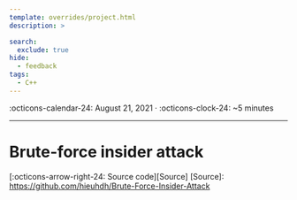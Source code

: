 ```yaml
---
template: overrides/project.html
description: >

search:
  exclude: true
hide:
  - feedback
tags:
  - C++
---
```


<span>
:octicons-calendar-24: August 21, 2021 ·
:octicons-clock-24: ~5 minutes

</span>

---

# __Brute-force insider attack__

[:octicons-arrow-right-24: Source code][Source]
  [Source]: https://github.com/hieuhdh/Brute-Force-Insider-Attack